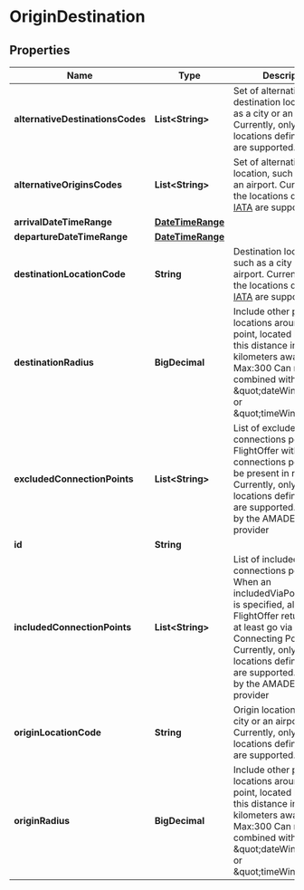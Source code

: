 

# OriginDestination


## Properties

| Name | Type | Description | Notes |
|------------ | ------------- | ------------- | -------------|
|**alternativeDestinationsCodes** | **List&lt;String&gt;** | Set of alternative destination location, such as a city or an airport. Currently, only the locations defined in [IATA](http://www.iata.org/publications/Pages/code-search.aspx) are supported. |  [optional] |
|**alternativeOriginsCodes** | **List&lt;String&gt;** | Set of alternative origin location, such as a city or an airport. Currently, only the locations defined in [IATA](http://www.iata.org/publications/Pages/code-search.aspx) are supported. |  [optional] |
|**arrivalDateTimeRange** | [**DateTimeRange**](DateTimeRange.md) |  |  [optional] |
|**departureDateTimeRange** | [**DateTimeRange**](DateTimeRange.md) |  |  [optional] |
|**destinationLocationCode** | **String** | Destination location, such as a city or an airport. Currently, only the locations defined in [IATA](http://www.iata.org/publications/Pages/code-search.aspx) are supported. |  [optional] |
|**destinationRadius** | **BigDecimal** | Include other possible locations around the point, located less than this distance in kilometers away. Max:300  Can not be combined with \&quot;dateWindow\&quot; or \&quot;timeWindow\&quot;.  |  [optional] |
|**excludedConnectionPoints** | **List&lt;String&gt;** | List of excluded connections points. Any FlightOffer with these connections points will be present in response. Currently, only the locations defined in IATA are supported. Used only by the AMADEUS provider |  [optional] |
|**id** | **String** |  |  [optional] |
|**includedConnectionPoints** | **List&lt;String&gt;** | List of included connections points. When an includedViaPoints option is specified, all FlightOffer returned must at least go via this Connecting Point. Currently, only the locations defined in IATA are supported. Used only by the AMADEUS provider |  [optional] |
|**originLocationCode** | **String** | Origin location, such as a city or an airport. Currently, only the locations defined in [IATA](http://www.iata.org/publications/Pages/code-search.aspx) are supported. |  [optional] |
|**originRadius** | **BigDecimal** | Include other possible locations around the point, located less than this distance in kilometers away. Max:300  Can not be combined with \&quot;dateWindow\&quot; or \&quot;timeWindow\&quot;.  |  [optional] |



